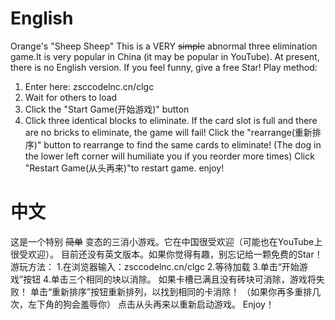 # English
Orange's "Sheep Sheep"
This is a VERY ~~simple~~ abnormal three elimination game.It is very popular in China (it may be popular in YouTube). 
At present, there is no English version. If you feel funny, give a free Star!
Play method:
1. Enter here: zsccodelnc.cn/clgc
2. Wait for others to load
3. Click the "Start Game(开始游戏)" button
4. Click three identical blocks to eliminate. 
If the card slot is full and there are no bricks to eliminate, the game will fail! 
Click the "rearrange(重新排序)" button to rearrange to find the same cards to eliminate! 
(The dog in the lower left corner will humiliate you if you reorder more times)
Click "Restart Game(从头再来)"to restart game.
enjoy!
# 中文
这是一个特别 ~~简单~~ 变态的三消小游戏。它在中国很受欢迎（可能也在YouTube上很受欢迎）。
目前还没有英文版本。如果你觉得有趣，别忘记给一颗免费的Star！
游玩方法：
1.在浏览器输入：zsccodelnc.cn/clgc
2.等待加载
3.单击“开始游戏”按钮
4.单击三个相同的块以消除。
如果卡槽已满且没有砖块可消除，游戏将失败！
单击“重新排序”按钮重新排列，以找到相同的卡消除！
（如果你再多重排几次，左下角的狗会羞辱你）
点击从头再来以重新启动游戏。
Enjoy！
